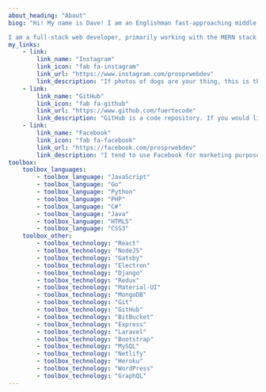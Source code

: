 ```yaml
---
about_heading: "About"
biog: "Hi! My name is Dave! I am an Englishman fast-approaching middle age and I have been living happily on the Canary Island of Fuerteventura for the past few years. When I am not in front of a computer, I am usually volunteering at my local dog rescue centre. I enjoy hanging out with, and taking photos of, all the dogs! I am also an amateur musician and enjoy playing the piano to unwind.

I am a full-stack web developer, primarily working with the MERN stack and Gatsby. However, I have experience with other languages and tech, such as Python, PHP, Go, Electron, WordPress, Django, Laravel and more!"
my_links:
    - link:
        link_name: "Instagram"
        link_icon: "fab fa-instagram"
        link_url: "https://www.instagram.com/prosprwebdev"
        link_description: "If photos of dogs are your thing, this is the place! I sometimes post about my work here, but lovely rescue doggies make much better photographs!"
    - link:
        link_name: "GitHub"
        link_icon: "fab fa-github"
        link_url: "https://www.github.com/fuertecode"
        link_description: "GitHub is a code repository. If you would like to see examples of my work, here is where you will find them. You'll also get a glimpse at what the code looks like 'under the hood'!"
    - link:
        link_name: "Facebook"
        link_icon: "fab fa-facebook"
        link_url: "https://facebook.com/prosprwebdev"
        link_description: "I tend to use Facebook for marketing purposes only, so not much to see here! That said, if you would like to follow and share my page, I would be very grateful!"
toolbox:
    toolbox_languages:
        - toolbox_language: "JavaScript"
        - toolbox_language: "Go"
        - toolbox_language: "Python"
        - toolbox_language: "PHP"
        - toolbox_language: "C#"
        - toolbox_language: "Java"
        - toolbox_language: "HTML5"
        - toolbox_language: "CSS3"
    toolbox_other:
        - toolbox_technology: "React"
        - toolbox_technology: "NodeJS" 
        - toolbox_technology: "Gatsby"
        - toolbox_technology: "Electron"
        - toolbox_technology: "Django"
        - toolbox_technology: "Redux"
        - toolbox_technology: "Material-UI"
        - toolbox_technology: "MongoDB"
        - toolbox_technology: "Git"
        - toolbox_technology: "GitHub"
        - toolbox_technology: "BitBucket"
        - toolbox_technology: "Express"
        - toolbox_technology: "Laravel"
        - toolbox_technology: "Bootstrap"
        - toolbox_technology: "MySQL"
        - toolbox_technology: "Netlify"
        - toolbox_technology: "Heroku"
        - toolbox_technology: "WordPress"
        - toolbox_technology: "GraphQL"
---
```

